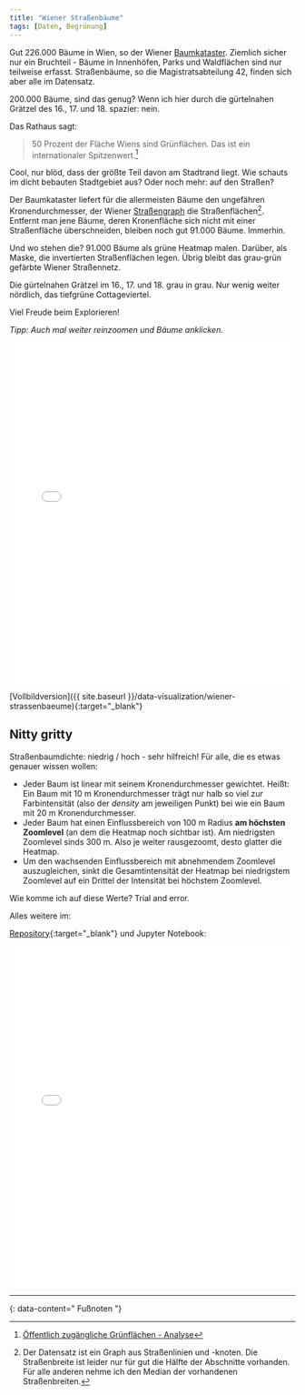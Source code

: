 ```yaml
---
title: "Wiener Straßenbäume"
tags: [Daten, Begrünung]
---
```


Gut 226.000 Bäume in Wien, so der Wiener [Baumkataster](https://www.data.gv.at/katalog/de/dataset/stadt-wien_baumkatasterderstadtwien).
Ziemlich sicher nur ein Bruchteil - Bäume in Innenhöfen, Parks und Waldflächen sind nur teilweise erfasst.
Straßenbäume, so die Magistratsabteilung 42, finden sich aber alle im Datensatz.

200.000 Bäume, sind das genug?
Wenn ich hier durch die gürtelnahen Grätzel des 16., 17. und 18. spazier: nein.

Das Rathaus sagt:

> 50 Prozent der Fläche Wiens sind Grünflächen. Das ist ein internationaler Spitzenwert.[^1]

Cool, nur blöd, dass der größte Teil davon am Stadtrand liegt.
Wie schauts im dicht bebauten Stadtgebiet aus?
Oder noch mehr: auf den Straßen?

Der Baumkataster liefert für die allermeisten Bäume den ungefähren Kronendurchmesser, der Wiener [Straßengraph](https://www.data.gv.at/katalog/en/dataset/stadt-wien_straengraphwien) die Straßenflächen[^2].
Entfernt man jene Bäume, deren Kronenfläche sich nicht mit einer Straßenfläche überschneiden, bleiben noch gut 91.000 Bäume.
Immerhin.

Und wo stehen die?
91.000 Bäume als grüne Heatmap malen.
Darüber, als Maske, die invertierten Straßenflächen legen.
Übrig bleibt das grau-grün gefärbte Wiener Straßennetz.

Die gürtelnahen Grätzel im 16., 17. und 18. grau in grau.
Nur wenig weiter nördlich, das tiefgrüne Cottageviertel.

Viel Freude beim Explorieren!

_Tipp: Auch mal weiter reinzoomen und Bäume anklicken._

<iframe src="{{ site.baseurl }}/data-visualization/wiener-strassenbaeume" width="100%" height="600px" style="border:none;"></iframe>

[Vollbildversion]({{ site.baseurl }}/data-visualization/wiener-strassenbaeume){:target="\_blank"}

## Nitty gritty

Straßenbaumdichte: niedrig / hoch - sehr hilfreich!
Für alle, die es etwas genauer wissen wollen:

- Jeder Baum ist linear mit seinem Kronendurchmesser gewichtet. Heißt: Ein Baum mit 10 m Kronendurchmesser trägt nur halb so viel zur Farbintensität (also der _density_ am jeweiligen Punkt) bei wie ein Baum mit 20 m Kronendurchmesser.
- Jeder Baum hat einen Einflussbereich von 100 m Radius **am höchsten Zoomlevel** (an dem die Heatmap noch sichtbar ist). Am niedrigsten Zoomlevel sinds 300 m. Also je weiter rausgezoomt, desto glatter die Heatmap.
- Um den wachsenden Einflussbereich mit abnehmendem Zoomlevel auszugleichen, sinkt die Gesamtintensität der Heatmap bei niedrigstem Zoomlevel auf ein Drittel der Intensität bei höchstem Zoomlevel.

Wie komme ich auf diese Werte?
Trial and error.

Alles weitere im:

[Repository](https://github.com/elias-gander/WienerStrassenbaeume){:target="\_blank"} und Jupyter Notebook:

<iframe src="{{ site.baseurl }}/data-visualization/wiener-strassenbaeume/notebook.html" width="100%" height="600px" style="border:none;"></iframe>

---

{: data-content=" Fußnoten "}

[^1]: [Öffentlich zugängliche Grünflächen - Analyse](https://www.wien.gv.at/umweltschutz/umweltgut/oeffentlich.html)
[^2]: Der Datensatz ist ein Graph aus Straßenlinien und -knoten. Die Straßenbreite ist leider nur für gut die Hälfte der Abschnitte vorhanden. Für alle anderen nehme ich den Median der vorhandenen Straßenbreiten.
